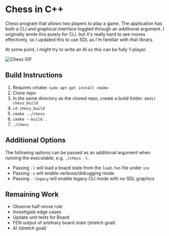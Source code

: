 # Chess in C++

Chess program that allows two players to play a game. The application has both a CLI and graphical interface toggled through an additional argument. I originally wrote this purely for CLI, but it's really hard to see moves effectively, so I updated this to use SDL as I'm familiar with that library.

At some point, I might try to write an AI so this can be fully 1-player.

![Chess GIF](https://media2.giphy.com/media/aA8bACmZSEhHIdxsfU/giphy.gif?cid=790b761186235a808b461eff10cc757c9a1679cbd330530d&rid=giphy.gif&ct=g)

## Build Instructions
1. Requires cmake: `sudo apt-get install cmake`
2. Clone repo
3. In the same directory as the cloned repo, create a build folder: `mkdir chess_build`
4. `cd chess_build`
5. `cmake ../chess`
6. `cmake --build .`
7. `./chess`

## Additional Options
The following options can be passed as an additional argument when running the executable, e.g. `./chess -l`.
* Passing `-l` will load a board state from the `load.fen` file under `inc`
* Passing `-v` will enable verbose/debugging mode
* Passing `--legacy` will enable legacy CLI mode with no SDL graphics

## Remaining Work
* Observe half-move rule
* Investigate edge cases
* Update unit tests for Board
* FEN output of arbitrary board state (stretch goal)
* AI (stretch goal)
